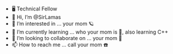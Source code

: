 
- 🖥️ Technical Fellow
- 👋 Hi, I’m @SirLamas
- 👀 I’m interested in ... your mom 🪐
- 🍑 I’m currently learning ... who your mom is 🍆, also learning C++
- 💞️ I’m looking to collaborate on ... your mom 🐋
- 📫 How to reach me ... call your mom ☎️

<!---
SirLamas/SirLamas is a ✨ special ✨ repository because its `README.md` (this file) appears on your GitHub profile.
You can click the Preview link to take a look at your changes.
--->
